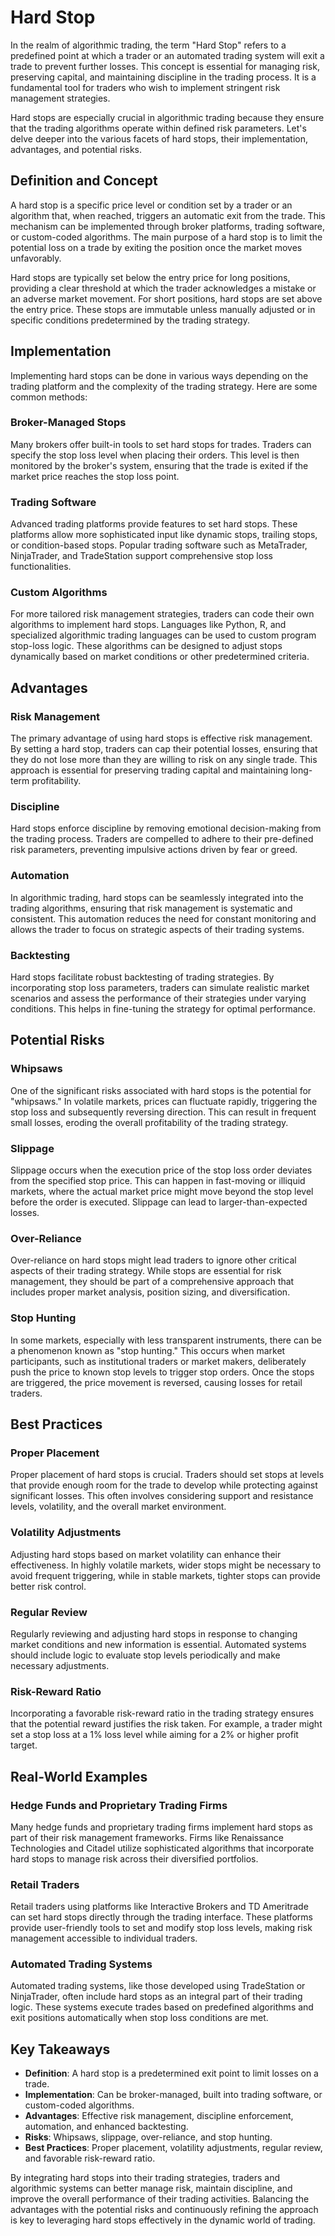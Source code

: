 # Hard Stop

In the realm of algorithmic trading, the term "Hard Stop" refers to a predefined point at which a trader or an automated trading system will exit a trade to prevent further losses. This concept is essential for managing risk, preserving capital, and maintaining discipline in the trading process. It is a fundamental tool for traders who wish to implement stringent risk management strategies. 

Hard stops are especially crucial in algorithmic trading because they ensure that the trading algorithms operate within defined risk parameters. Let's delve deeper into the various facets of hard stops, their implementation, advantages, and potential risks.

## Definition and Concept

A hard stop is a specific price level or condition set by a trader or an algorithm that, when reached, triggers an automatic exit from the trade. This mechanism can be implemented through broker platforms, trading software, or custom-coded algorithms. The main purpose of a hard stop is to limit the potential loss on a trade by exiting the position once the market moves unfavorably.

Hard stops are typically set below the entry price for long positions, providing a clear threshold at which the trader acknowledges a mistake or an adverse market movement. For short positions, hard stops are set above the entry price. These stops are immutable unless manually adjusted or in specific conditions predetermined by the trading strategy.

## Implementation

Implementing hard stops can be done in various ways depending on the trading platform and the complexity of the trading strategy. Here are some common methods:

### Broker-Managed Stops

Many brokers offer built-in tools to set hard stops for trades. Traders can specify the stop loss level when placing their orders. This level is then monitored by the broker's system, ensuring that the trade is exited if the market price reaches the stop loss point.

### Trading Software

Advanced trading platforms provide features to set hard stops. These platforms allow more sophisticated input like dynamic stops, trailing stops, or condition-based stops. Popular trading software such as MetaTrader, NinjaTrader, and TradeStation support comprehensive stop loss functionalities.

### Custom Algorithms

For more tailored risk management strategies, traders can code their own algorithms to implement hard stops. Languages like Python, R, and specialized algorithmic trading languages can be used to custom program stop-loss logic. These algorithms can be designed to adjust stops dynamically based on market conditions or other predetermined criteria.

## Advantages

### Risk Management

The primary advantage of using hard stops is effective risk management. By setting a hard stop, traders can cap their potential losses, ensuring that they do not lose more than they are willing to risk on any single trade. This approach is essential for preserving trading capital and maintaining long-term profitability.

### Discipline

Hard stops enforce discipline by removing emotional decision-making from the trading process. Traders are compelled to adhere to their pre-defined risk parameters, preventing impulsive actions driven by fear or greed.

### Automation

In algorithmic trading, hard stops can be seamlessly integrated into the trading algorithms, ensuring that risk management is systematic and consistent. This automation reduces the need for constant monitoring and allows the trader to focus on strategic aspects of their trading systems.

### Backtesting

Hard stops facilitate robust backtesting of trading strategies. By incorporating stop loss parameters, traders can simulate realistic market scenarios and assess the performance of their strategies under varying conditions. This helps in fine-tuning the strategy for optimal performance.

## Potential Risks

### Whipsaws

One of the significant risks associated with hard stops is the potential for "whipsaws." In volatile markets, prices can fluctuate rapidly, triggering the stop loss and subsequently reversing direction. This can result in frequent small losses, eroding the overall profitability of the trading strategy.

### Slippage

Slippage occurs when the execution price of the stop loss order deviates from the specified stop price. This can happen in fast-moving or illiquid markets, where the actual market price might move beyond the stop level before the order is executed. Slippage can lead to larger-than-expected losses.

### Over-Reliance

Over-reliance on hard stops might lead traders to ignore other critical aspects of their trading strategy. While stops are essential for risk management, they should be part of a comprehensive approach that includes proper market analysis, position sizing, and diversification.

### Stop Hunting

In some markets, especially with less transparent instruments, there can be a phenomenon known as "stop hunting." This occurs when market participants, such as institutional traders or market makers, deliberately push the price to known stop levels to trigger stop orders. Once the stops are triggered, the price movement is reversed, causing losses for retail traders.

## Best Practices

### Proper Placement

Proper placement of hard stops is crucial. Traders should set stops at levels that provide enough room for the trade to develop while protecting against significant losses. This often involves considering support and resistance levels, volatility, and the overall market environment.

### Volatility Adjustments

Adjusting hard stops based on market volatility can enhance their effectiveness. In highly volatile markets, wider stops might be necessary to avoid frequent triggering, while in stable markets, tighter stops can provide better risk control.

### Regular Review

Regularly reviewing and adjusting hard stops in response to changing market conditions and new information is essential. Automated systems should include logic to evaluate stop levels periodically and make necessary adjustments.

### Risk-Reward Ratio

Incorporating a favorable risk-reward ratio in the trading strategy ensures that the potential reward justifies the risk taken. For example, a trader might set a stop loss at a 1% loss level while aiming for a 2% or higher profit target.

## Real-World Examples

### Hedge Funds and Proprietary Trading Firms

Many hedge funds and proprietary trading firms implement hard stops as part of their risk management frameworks. Firms like Renaissance Technologies and Citadel utilize sophisticated algorithms that incorporate hard stops to manage risk across their diversified portfolios.

### Retail Traders

Retail traders using platforms like Interactive Brokers and TD Ameritrade can set hard stops directly through the trading interface. These platforms provide user-friendly tools to set and modify stop loss levels, making risk management accessible to individual traders.

### Automated Trading Systems

Automated trading systems, like those developed using TradeStation or NinjaTrader, often include hard stops as an integral part of their trading logic. These systems execute trades based on predefined algorithms and exit positions automatically when stop loss conditions are met.

## Key Takeaways

- **Definition**: A hard stop is a predetermined exit point to limit losses on a trade.
- **Implementation**: Can be broker-managed, built into trading software, or custom-coded algorithms.
- **Advantages**: Effective risk management, discipline enforcement, automation, and enhanced backtesting.
- **Risks**: Whipsaws, slippage, over-reliance, and stop hunting.
- **Best Practices**: Proper placement, volatility adjustments, regular review, and favorable risk-reward ratio.

By integrating hard stops into their trading strategies, traders and algorithmic systems can better manage risk, maintain discipline, and improve the overall performance of their trading activities. Balancing the advantages with the potential risks and continuously refining the approach is key to leveraging hard stops effectively in the dynamic world of trading.